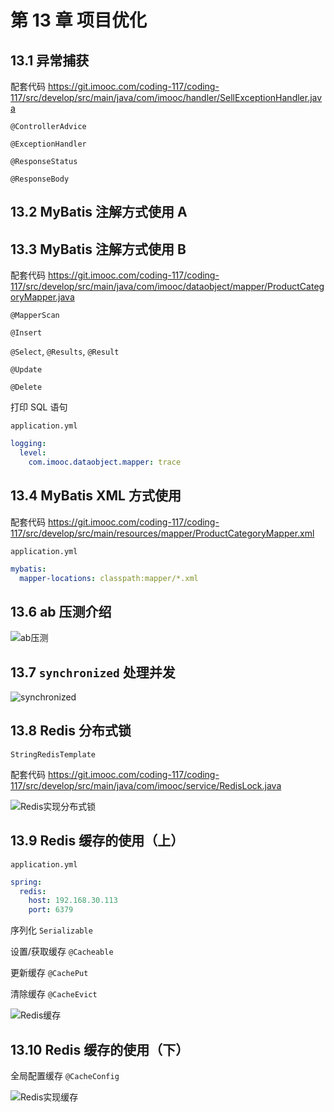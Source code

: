 # 第 13 章 项目优化

## 13.1 异常捕获

配套代码 <https://git.imooc.com/coding-117/coding-117/src/develop/src/main/java/com/imooc/handler/SellExceptionHandler.java>

`@ControllerAdvice`

`@ExceptionHandler`

`@ResponseStatus`

`@ResponseBody`

## 13.2 MyBatis 注解方式使用 A

## 13.3 MyBatis 注解方式使用 B

配套代码 <https://git.imooc.com/coding-117/coding-117/src/develop/src/main/java/com/imooc/dataobject/mapper/ProductCategoryMapper.java>

`@MapperScan`

`@Insert`

`@Select`, `@Results`, `@Result`

`@Update`

`@Delete`

打印 SQL 语句

`application.yml`

```yml
logging:
  level:
    com.imooc.dataobject.mapper: trace
```

## 13.4 MyBatis XML 方式使用

配套代码 <https://git.imooc.com/coding-117/coding-117/src/develop/src/main/resources/mapper/ProductCategoryMapper.xml>

`application.yml`

```yml
mybatis:
  mapper-locations: classpath:mapper/*.xml
```

## 13.6 ab 压测介绍

![ab压测](https://img.mukewang.com/szimg/5cd038fd00012c8419201080.jpg)

## 13.7 `synchronized` 处理并发

![synchronized](https://img.mukewang.com/szimg/5cd037de0001643d19201080.jpg)

## 13.8 Redis 分布式锁

`StringRedisTemplate`

配套代码 <https://git.imooc.com/coding-117/coding-117/src/develop/src/main/java/com/imooc/service/RedisLock.java>

![Redis实现分布式锁](https://img.mukewang.com/szimg/5ccff8070001963019201080.jpg)

## 13.9 Redis 缓存的使用（上）

`application.yml`

```yml
spring:
  redis:
    host: 192.168.30.113
    port: 6379
```

序列化 `Serializable`

设置/获取缓存 `@Cacheable`

更新缓存 `@CachePut`

清除缓存 `@CacheEvict`

![Redis缓存](https://img.mukewang.com/szimg/5cd0052b0001a31819201080.jpg)

## 13.10 Redis 缓存的使用（下）

全局配置缓存 `@CacheConfig`

![Redis实现缓存](https://img.mukewang.com/szimg/5cd007200001ce4219201080.jpg)